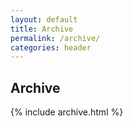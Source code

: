 ```yaml
---
layout: default
title: Archive
permalink: /archive/
categories: header
---
```


## Archive

{% include archive.html %}
